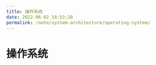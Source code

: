 ```yaml
---
title: 操作系统
date: 2022-06-02 18:53:20
permalink: /note/system-architecture/operating-system/
---
```


# 操作系统